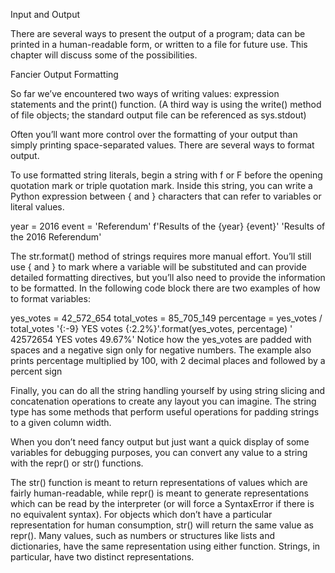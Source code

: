 Input and Output

There are several ways to present the output of a program;
data can be printed in a human-readable form,
or written to a file for future use. This chapter will discuss some of the possibilities.

Fancier Output Formatting

So far we’ve encountered two ways of writing values:
expression statements and the print() function.
(A third way is using the write() method of file objects;
the standard output file can be referenced as sys.stdout)

Often you’ll want more control over the formatting of your output than simply printing space-separated values.
There are several ways to format output.

To use formatted string literals,
begin a string with f or F before the opening quotation mark or triple quotation mark.
Inside this string, you can write a Python expression between { and } characters that can refer to variables or literal values.

>>>
year = 2016
event = 'Referendum'
f'Results of the {year} {event}'
'Results of the 2016 Referendum'

The str.format() method of strings requires more manual effort.
You’ll still use { and } to mark where a variable will be substituted and can provide detailed formatting directives,
but you’ll also need to provide the information to be formatted.
In the following code block there are two examples of how to format variables:

>>>
yes_votes = 42_572_654
total_votes = 85_705_149
percentage = yes_votes / total_votes
'{:-9} YES votes  {:2.2%}'.format(yes_votes, percentage)
' 42572654 YES votes  49.67%'
Notice how the yes_votes are padded with spaces and a negative sign only for negative numbers.
The example also prints percentage multiplied by 100,
with 2 decimal places and followed by a percent sign

Finally, you can do all the string handling yourself by using
string slicing and concatenation operations to create any layout you can imagine.
The string type has some methods that perform useful operations for padding strings to a given column width.

When you don’t need fancy output but just want a quick display of some variables for debugging purposes,
you can convert any value to a string with the repr() or str() functions.

The str() function is meant to return representations of values which are fairly human-readable,
while repr() is meant to generate representations which can be read by the interpreter
(or will force a SyntaxError if there is no equivalent syntax).
For objects which don’t have a particular representation for human consumption,
str() will return the same value as repr().
Many values, such as numbers or structures like lists and dictionaries,
have the same representation using either function. Strings, in particular, have two distinct representations.
